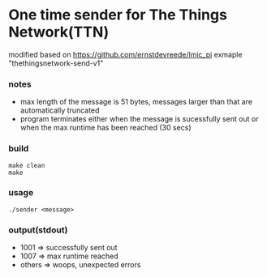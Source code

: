 # One time sender for The Things Network(TTN)

modified based on https://github.com/ernstdevreede/lmic_pi exmaple "thethingsnetwork-send-v1"

### notes
- max length of the message is 51 bytes, messages larger than that are automatically truncated
- program terminates either when the message is sucessfully sent out or when the max runtime has been reached (30 secs)  

### build
`make clean`<br>
`make`

### usage
`./sender <message>`

### output(stdout)
- 1001   => successfully sent out
- 1007   => max runtime reached
- others => woops, unexpected errors
